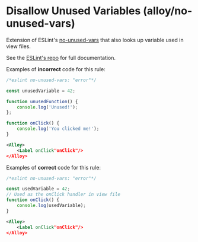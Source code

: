 # Disallow Unused Variables (alloy/no-unused-vars)

Extension of ESLint's [no-unused-vars](https://github.com/eslint/eslint/blob/master/docs/rules/no-unused-vars.md) that also looks up variable used in view files.

See the [ESLint's repo]([no-unused-vars](https://github.com/eslint/eslint/blob/master/docs/rules/no-unused-vars.md)) for full documentation.


Examples of **incorrect** code for this rule:

```js
/*eslint no-unused-vars: "error"*/

const unusedVariable = 42;

function unusedFunction() {
    console.log('Unused!');
};

function onClick() {
    console.log('You clicked me!');
}
```

```xml
<Alloy>
    <Label onClick"onClick"/>
</Alloy>
```

Examples of **correct** code for this rule:


```js
/*eslint no-unused-vars: "error"*/

const usedVariable = 42;
// Used as the onClick handler in view file
function onClick() {
    console.log(usedVariable);
}
```

```xml
<Alloy>
    <Label onClick"onClick"/>
</Alloy>
```
